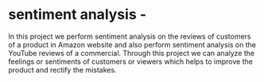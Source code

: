 # sentiment analysis - 
In this project we perform sentiment analysis on the reviews of
customers of a product in Amazon website and also perform
sentiment analysis on the YouTube reviews of a commercial.
Through this project we can analyze the feelings or sentiments of
customers or viewers which helps to improve the product and
rectify the mistakes.
